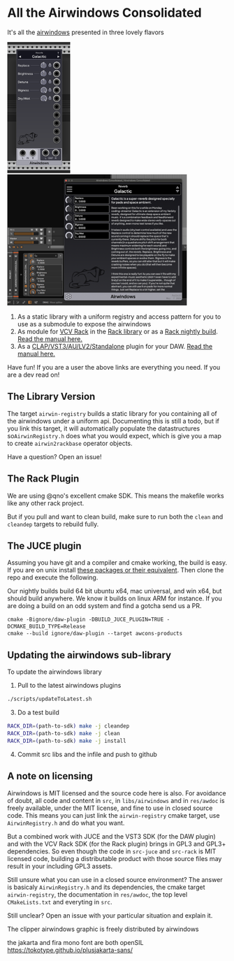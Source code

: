 # All the Airwindows Consolidated


It's all the [airwindows](https://www.airwindows.com) presented in three lovely flavors

<img src="doc/awgalactic.png" height=300 alt="The Airwindows Module in Dark Mode">
<img src="doc/daw.png" height=300 alt="The Airwindows CLAP in Bitwig Studio">

1. As a static library with a uniform registry and access pattern for you to use
   as a submodule to expose the airwindows
2. As module for [VCV Rack](https://www.vcvrack.com/) in the [Rack library](https://library.vcvrack.com/Airwin2Rack/Airwin2Rack) or as a [Rack nightly build](https://github.com/baconpaul/airwin2rack/releases/tag/Nightly). 
[Read the manual here.](doc/manual.md)
3. As a [CLAP/VST3/AU/LV2/Standalone](https://github.com/baconpaul/airwin2rack/releases/tag/DAWPlugin) plugin for your DAW. [Read the manual here.](doc/manualdaw.md)

Have fun! If you are a user the above links are everything you need. If you are a dev read on!

## The Library Version

The target `airwin-registry` builds a static library for you containing
all of the airwindows under a uniform api. Documenting this is still a
todo, but if you link this target, it will automatically populate the
datastructures so`AirwinRegistry.h` does what you would expect, which is 
give you a map to create `airwin2rackbase` operator objects. 

Have a question? Open an issue!

## The Rack Plugin

We are using @qno's excellent cmake SDK. This means the makefile works
like any other rack project.

But if you pull and want to clean build, make sure to run both the `clean` and `cleandep`
targets to rebuild fully.

## The JUCE plugin

Assuming you have git and a compiler and cmake working, the build
is easy.
If you are on unix install [these packages or their equivalent](https://github.com/baconpaul/airwin2rack/blob/736d9faf975c454cbb0c82746fd5266a4fd8723c/.github/workflows/build-daw-plugin.yml#L52).
Then clone the repo and execute the following.

Our nightly builds build 64 bit ubuntu x64, mac universal, and win x64,
but should build anywhere. We know it builds on linux ARM for instance.
If you are doing a build on an odd system and find a gotcha send us
a PR.

```bask
cmake -Bignore/daw-plugin -DBUILD_JUCE_PLUGIN=TRUE -DCMAKE_BUILD_TYPE=Release
cmake --build ignore/daw-plugin --target awcons-products
```

## Updating the airwindows sub-library

To update the airwindows library

1. Pull to the latest airwindows plugins

```bash
./scripts/updateToLatest.sh
```
3. Do a test build
```bash
RACK_DIR=(path-to-sdk) make -j cleandep
RACK_DIR=(path-to-sdk) make -j clean
RACK_DIR=(path-to-sdk) make -j install
```
4. Commit src libs and the infile and push to github

## A note on licensing

Airwindows is MIT licensed and the source code here is also.  For
avoidance of doubt, all code and content in `src`, in `libs/airwindows` and in
`res/awdoc` is freely available, under the MIT license, and fine to use
in closed source code. This means you can just link the `airwin-registry` 
cmake target, use `AirwinRegistry.h` and do what you want.

But a combined work with JUCE and the VST3 SDK (for the DAW plugin)
and with the VCV Rack SDK (for the Rack plugin) brings in GPL3
and GPL3+ dependencies. So even though the code in `src-juce`
and `src-rack` is MIT licensed code, building a distributable
product with those source files may result in your including
GPL3 assets.

Still unsure what you can use in a closed source environment?  The answer
is basicaly `AirwinRegistry.h` and its dependencies, the cmake target
`airwin-registry`, the documentation in `res/awdoc`, the top level
`CMakeLists.txt` and 
everyting in `src`. 

Still unclear? Open an issue with your particular situation 
and explain it.

The clipper airwindows graphic is freely distributed by airwindows

the jakarta and fira mono font are both openSIL
https://tokotype.github.io/plusjakarta-sans/
